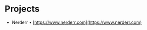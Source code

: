 # Projects

- Nerderr • [https://www.nerderr.com](https://www.nerderr.com)   
<!-- My media website where I am the infocratic strategist leading an army of 1. -->
                                                                                
